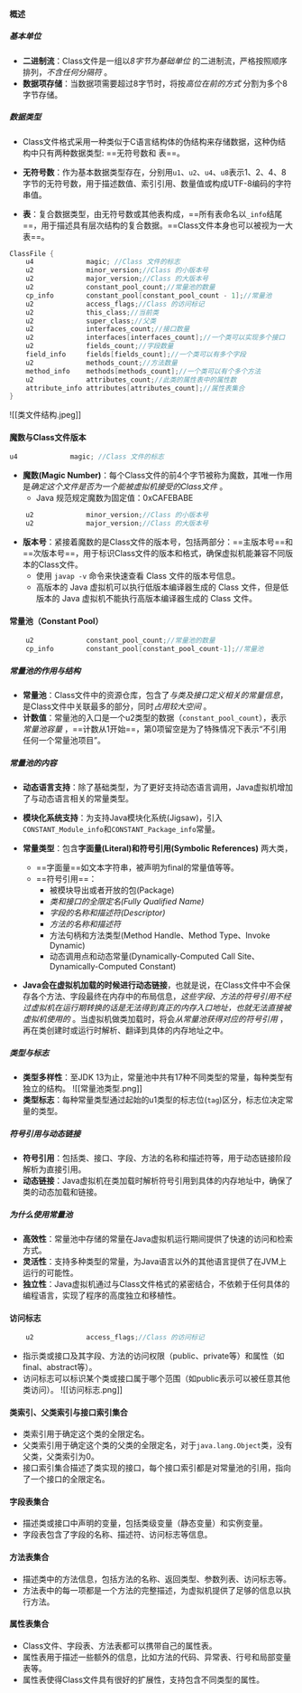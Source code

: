 #### **概述**
##### 基本单位
- **二进制流**：Class文件是一组以*8字节为基础单位* 的二进制流，严格按照顺序排列，*不含任何分隔符* 。
- **数据项存储**：当数据项需要超过8字节时，将按*高位在前的方式* 分割为多个8字节存储。

##### 数据类型
-  Class文件格式采用一种类似于C语言结构体的伪结构来存储数据，这种伪结构中只有两种数据类型: ==无符号数和 表==。

- **无符号数**：作为基本数据类型存在，分别用`u1`、`u2`、`u4`、`u8`表示1、2、4、8字节的无符号数，用于描述数值、索引引用、数量值或构成UTF-8编码的字符串值。
- **表**：复合数据类型，由无符号数或其他表构成，==所有表命名以`_info`结尾==，用于描述具有层次结构的复合数据。==Class文件本身也可以被视为一大表==。



```java
ClassFile {
    u4             magic; //Class 文件的标志
    u2             minor_version;//Class 的小版本号
    u2             major_version;//Class 的大版本号
    u2             constant_pool_count;//常量池的数量
    cp_info        constant_pool[constant_pool_count - 1];//常量池
    u2             access_flags;//Class 的访问标记
    u2             this_class;//当前类
    u2             super_class;//父类
    u2             interfaces_count;//接口数量
    u2             interfaces[interfaces_count];//一个类可以实现多个接口
    u2             fields_count;//字段数量
    field_info     fields[fields_count];//一个类可以有多个字段
    u2             methods_count;//方法数量
    method_info    methods[methods_count];//一个类可以有个多个方法
    u2             attributes_count;//此类的属性表中的属性数
    attribute_info attributes[attributes_count];//属性表集合
}
```

![[类文件结构.jpeg]]



####  **魔数与Class文件版本**

```java
u4             magic; //Class 文件的标志
```

- **魔数(Magic Number)**：每个Class文件的前4个字节被称为魔数，其唯一作用是*确定这个文件是否为一个能被虚拟机接受的Class文件* 。
	- Java 规范规定魔数为固定值：0xCAFEBABE

```java
    u2             minor_version;//Class 的小版本号
    u2             major_version;//Class 的大版本号
```
- **版本号**：紧接着魔数的是Class文件的版本号，包括两部分：==主版本号==和==次版本号==，用于标识Class文件的版本和格式，确保虚拟机能兼容不同版本的Class文件。
	- 使用 `javap -v` 命令来快速查看 Class 文件的版本号信息。
	- 高版本的 Java 虚拟机可以执行低版本编译器生成的 Class 文件，但是低版本的 Java 虚拟机不能执行高版本编译器生成的 Class 文件。



#### **常量池（Constant Pool）**

```java
    u2             constant_pool_count;//常量池的数量
    cp_info        constant_pool[constant_pool_count-1];//常量池
```


##### 常量池的作用与结构

- **常量池**：Class文件中的资源仓库，包含了*与类及接口定义相关的常量信息*，是Class文件中关联最多的部分，同时*占用较大空间* 。
- **计数值**：常量池的入口是一个u2类型的数据（`constant_pool_count`），表示*常量池容量* ，==计数从1开始==，第0项留空是为了特殊情况下表示“不引用任何一个常量池项目”。

##### 常量池的内容

- **动态语言支持**：除了基础类型，为了更好支持动态语言调用，Java虚拟机增加了与动态语言相关的常量类型。
- **模块化系统支持**：为支持Java模块化系统(Jigsaw)，引入`CONSTANT_Module_info`和`CONSTANT_Package_info`常量。
 - **常量类型**：包含**字面量(Literal)和符号引用(Symbolic References)** 两大类，
	 - ==字面量==如文本字符串，被声明为final的常量值等等。
	 - ==符号引用==：
		 - 被模块导出或者开放的包(Package)  
		 - *类和接口的全限定名(Fully Qualified Name)* 
		 - *字段的名称和描述符(Descriptor)*  
		 - *方法的名称和描述符*
		 - 方法句柄和方法类型(Method Handle、Method Type、Invoke Dynamic) 
		 - 动态调用点和动态常量(Dynamically-Computed Call Site、Dynamically-Computed Constant)

- **Java会在虚拟机加载的时候进行动态链接**，也就是说，在Class文件中不会保存各个方法、字段最终在内存中的布局信息，*这些字段、方法的符号引用不经过虚拟机在运行期转换的话是无法得到真正的内存入口地址，也就无法直接被虚拟机使用的* 。当虚拟机做类加载时，将会*从常量池获得对应的符号引用* ，再在类创建时或运行时解析、翻译到具体的内存地址之中。
##### 类型与标志

- **类型多样性**：至JDK 13为止，常量池中共有17种不同类型的常量，每种类型有独立的结构。
![[常量池类型.png]]
- **类型标志**：每种常量类型通过起始的u1类型的标志位(`tag`)区分，标志位决定常量的类型。


##### 符号引用与动态链接

- **符号引用**：包括类、接口、字段、方法的名称和描述符等，用于动态链接阶段解析为直接引用。
- **动态链接**：Java虚拟机在类加载时解析符号引用到具体的内存地址中，确保了类的动态加载和链接。

##### 为什么使用常量池

- **高效性**：常量池中存储的常量在Java虚拟机运行期间提供了快速的访问和检索方式。
- **灵活性**：支持多种类型的常量，为Java语言以外的其他语言提供了在JVM上运行的可能性。
- **独立性**：Java虚拟机通过与Class文件格式的紧密结合，不依赖于任何具体的编程语言，实现了程序的高度独立和移植性。


####  **访问标志**

```java
    u2             access_flags;//Class 的访问标记
```

- 指示类或接口及其字段、方法的访问权限（public、private等）和属性（如final、abstract等）。
- 访问标志可以标识某个类或接口属于哪个范围（如public表示可以被任意其他类访问）。
![[访问标志.png]]



####  **类索引、父类索引与接口索引集合**

- 类索引用于确定这个类的全限定名。
- 父类索引用于确定这个类的父类的全限定名，对于`java.lang.Object`类，没有父类，父类索引为0。
- 接口索引集合描述了类实现的接口，每个接口索引都是对常量池的引用，指向了一个接口的全限定名。

####  **字段表集合**

- 描述类或接口中声明的变量，包括类级变量（静态变量）和实例变量。
- 字段表包含了字段的名称、描述符、访问标志等信息。

#### **方法表集合**

- 描述类中的方法信息，包括方法的名称、返回类型、参数列表、访问标志等。
- 方法表中的每一项都是一个方法的完整描述，为虚拟机提供了足够的信息以执行方法。

#### **属性表集合**

- Class文件、字段表、方法表都可以携带自己的属性表。
- 属性表用于描述一些额外的信息，比如方法的代码、异常表、行号和局部变量表等。
- 属性表使得Class文件具有很好的扩展性，支持包含不同类型的属性。